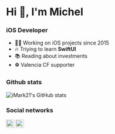 <h1 align="left">Hi 👋, I'm Michel</h2>
<h3 align="left">iOS Developer</h3>

- 👨‍💻 Working on iOS projects since 2015
- 🔥 Triying to learn **SwiftUI**
- 📚 Reading about investments
- ⚽ Valencia CF supporter

### Github stats
![iMark21's GitHub stats](https://github-readme-stats.vercel.app/api?username=imark21&show_icons=true)

### Social networks
<a href="https://twitter.com/michelmarques21" target="blank"><img src="https://cdn.jsdelivr.net/npm/simple-icons@3.0.1/icons/twitter.svg" alt="Asifnnewaz" height="22" width="22" /></a>
<a href="https://linkedin.com/in/michelmarques" target="blank"><img src="https://cdn.jsdelivr.net/npm/simple-icons@3.0.1/icons/linkedin.svg" alt="Asifnewaz" height="22" width="22" /></a>

